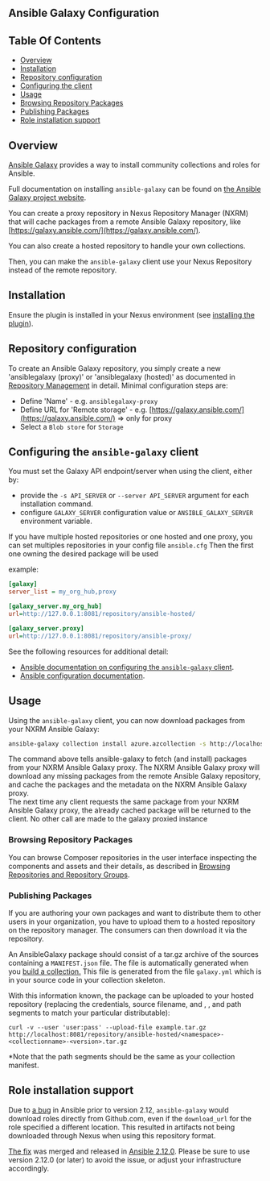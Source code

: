 <!--

    Sonatype Nexus (TM) Open Source Version
    Copyright (c) 2020-present Sonatype, Inc.
    All rights reserved. Includes the third-party code listed at http://links.sonatype.com/products/nexus/oss/attributions.

    This program and the accompanying materials are made available under the terms of the Eclipse Public License Version 1.0,
    which accompanies this distribution and is available at http://www.eclipse.org/legal/epl-v10.html.

    Sonatype Nexus (TM) Professional Version is available from Sonatype, Inc. "Sonatype" and "Sonatype Nexus" are trademarks
    of Sonatype, Inc. Apache Maven is a trademark of the Apache Software Foundation. M2eclipse is a trademark of the
    Eclipse Foundation. All other trademarks are the property of their respective owners.

-->

## Ansible Galaxy Configuration

## Table Of Contents

* [Overview](#overview)
* [Installation](#installation)
* [Repository configuration](#repository-configuration)
* [Configuring the client](#configuring-the-ansible-galaxy-client)
* [Usage](#usage)
* [Browsing Repository Packages](#browsing-repository-packages)
* [Publishing Packages](#publishing-ackages)
* [Role installation support](#role-installation-support)

## Overview

[Ansible Galaxy](https://galaxy.ansible.com/) provides a way to install community collections and roles for Ansible.

Full documentation on installing `ansible-galaxy` can be found on [the Ansible Galaxy project website](https://docs.ansible.com/ansible/latest/galaxy/user_guide.html).

You can create a proxy repository in Nexus Repository Manager (NXRM) that will cache packages from a remote Ansible Galaxy repository, like [https://galaxy.ansible.com/](https://galaxy.ansible.com/).     

You can also create a hosted repository to handle your own collections.

Then, you can make the `ansible-galaxy` client use your Nexus Repository  instead of the remote repository.

## Installation

Ensure the plugin is installed in your Nexus environment (see [installing the plugin](../README.md#installing-the-plugin)).

## Repository configuration
 
To create an Ansible Galaxy repository, you simply create a new 'ansiblegalaxy (proxy)' or  'ansiblegalaxy (hosted)' as documented in 
[Repository Management](https://help.sonatype.com/repomanager3/configuration/repository-management) in
detail. Minimal configuration steps are:

- Define 'Name' - e.g. `ansiblegalaxy-proxy`
- Define URL for 'Remote storage' - e.g. [https://galaxy.ansible.com/](https://galaxy.ansible.com/) => only for proxy
- Select a `Blob store` for `Storage`

## Configuring the `ansible-galaxy` client

You must set the Galaxy API endpoint/server when using the client, either by:
* provide the `-s API_SERVER` or `--server API_SERVER` argument for each installation command.
* configure `GALAXY_SERVER` configuration value or `ANSIBLE_GALAXY_SERVER` environment variable.

If you have multiple hosted repositories or one hosted and one proxy, you can set multiples repositories in your config file `ansible.cfg`
Then the first one owning the desired package will be used

example:    
```cfg
[galaxy]
server_list = my_org_hub,proxy

[galaxy_server.my_org_hub]
url=http://127.0.0.1:8081/repository/ansible-hosted/

[galaxy_server.proxy]
url=http://127.0.0.1:8081/repository/ansible-proxy/

```

See the following resources for additional detail:
* [Ansible documentation on configuring the `ansible-galaxy` client](https://docs.ansible.com/ansible/latest/galaxy/user_guide.html#configuring-the-ansible-galaxy-client).
* [Ansible configuration documentation](https://docs.ansible.com/ansible/latest/reference_appendices/config.html#galaxy-server).

## Usage

Using the `ansible-galaxy` client, you can now download packages from your NXRM Ansible Galaxy:

```bash
ansible-galaxy collection install azure.azcollection -s http://localhost:8081/repository/ansible/
```

The command above tells ansible-galaxy to fetch (and install) packages from your NXRM Ansible Galaxy proxy. The NXRM Ansible Galaxy proxy will download any missing packages from the remote Ansible Galaxy repository, and cache the packages and the metadata on the NXRM Ansible Galaxy proxy.    
The next time any client requests the same package from your NXRM Ansible Galaxy proxy, the already cached package will be returned to the client. No other call are made to the galaxy proxied instance


### Browsing Repository Packages

You can browse Composer repositories in the user interface inspecting the components and assets and their details, as
described in [Browsing Repositories and Repository Groups](https://help.sonatype.com/display/NXRM3/Browsing+Repositories+and+Repository+Groups).

### Publishing Packages

If you are authoring your own packages and want to distribute them to other users in your organization, you have
to upload them to a hosted repository on the repository manager. The consumers can then download it via the
repository.

An AnsibleGalaxy package should consist of a tar.gz archive of the sources containing a `MANIFEST.json` file.
The file is automatically generated when you [build a collection.](https://docs.ansible.com/ansible/latest/dev_guide/developing_collections_distributing.html#building-your-collection-tarball)
This file is generated from the file `galaxy.yml` which is in your source code in your collection skeleton.

With this information known, the package can be uploaded to your hosted repository (replacing the credentials,
source filename, and <namespace>, <collectionname>, and <version> path segments to match your particular distributable):

`curl -v --user 'user:pass' --upload-file example.tar.gz http://localhost:8081/repository/ansible-hosted/<namespace>-<collectionname>-<version>.tar.gz`

*Note that the path segments should be the same as your collection manifest.

## Role installation support

Due to [a bug](https://github.com/ansible/ansible/issues/73103) in Ansible prior to version 2.12, `ansible-galaxy` would download roles directly from Github.com, even if the `download_url` for the role specified a different location. This resulted in artifacts not being downloaded through Nexus when using this repository format.

[The fix](https://github.com/ansible/ansible/pull/73114) was merged and released in [Ansible 2.12.0](https://github.com/ansible/ansible/blob/e312665990d353ed2ab8610237de3da52da58560/changelogs/CHANGELOG-v2.12.rst#v2120). Please be sure to use version 2.12.0 (or later) to avoid the issue, or adjust your infrastructure accordingly.
